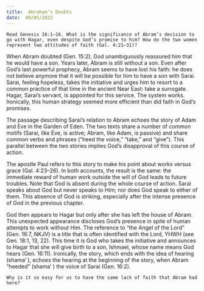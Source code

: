 ```yaml
---
title:  Abraham’s Doubts
date:  09/05/2022
---
```


`Read Genesis 16:1–16. What is the significance of Abram’s decision to go with Hagar, even despite God’s promise to him? How do the two women represent two attitudes of faith (Gal. 4:21–31)?`

When Abram doubted (Gen. 15:2), God unambiguously reassured him that he would have a son. Years later, Abram is still without a son. Even after God’s last powerful prophecy, Abram seems to have lost his faith: he does not believe anymore that it will be possible for him to have a son with Sarai. Sarai, feeling hopeless, takes the initiative and urges him to resort to a common practice of that time in the ancient Near East: take a surrogate. Hagar, Sarai’s servant, is appointed for this service. The system works. Ironically, this human strategy seemed more efficient than did faith in God’s promises.

The passage describing Sarai’s relation to Abram echoes the story of Adam and Eve in the Garden of Eden. The two texts share a number of common motifs (Sarai, like Eve, is active; Abram, like Adam, is passive) and share common verbs and phrases (“heed the voice,” “take,” and “give”). This parallel between the two stories implies God’s disapproval of this course of action.

The apostle Paul refers to this story to make his point about works versus grace (Gal. 4:23–26). In both accounts, the result is the same: the immediate reward of human work outside the will of God leads to future troubles. Note that God is absent during the whole course of action. Sarai speaks about God but never speaks to Him; nor does God speak to either of them. This absence of God is striking, especially after the intense presence of God in the previous chapter.

God then appears to Hagar but only after she has left the house of Abram. This unexpected appearance discloses God’s presence in spite of human attempts to work without Him. The reference to “the Angel of the Lord” (Gen. 16:7, NKJV) is a title that is often identified with the Lord, YHWH (see Gen. 18:1, 13, 22). This time it is God who takes the initiative and announces to Hagar that she will give birth to a son, Ishmael, whose name means God hears (Gen. 16:11). Ironically, the story, which ends with the idea of hearing (shama‘ ), echoes the hearing at the beginning of the story, when Abram “heeded” (shama‘ ) the voice of Sarai (Gen. 16:2).

`Why is it so easy for us to have the same lack of faith that Abram had here?`